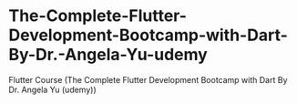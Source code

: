 # The-Complete-Flutter-Development-Bootcamp-with-Dart-By-Dr.-Angela-Yu-udemy
Flutter Course (The Complete Flutter Development Bootcamp with Dart By Dr. Angela Yu (udemy))
